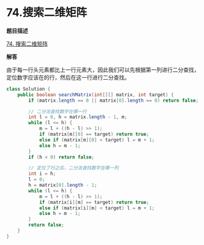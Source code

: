 # 74.搜索二维矩阵

**题目描述**

[74. 搜索二维矩阵](https://leetcode-cn.com/problems/search-a-2d-matrix/)

**解答**

由于每一行头元素都比上一行元素大，因此我们可以先根据第一列进行二分查找，定位数字应该在的行，然后在这一行进行二分查找。

```java
class Solution {
    public boolean searchMatrix(int[][] matrix, int target) {
        if (matrix.length == 0 || matrix[0].length == 0) return false;

        // 二分法查找数字在哪一行
        int l = 0, h = matrix.length - 1, m;
        while (l <= h) {
            m = l + ((h - l) >> 1);
            if (matrix[m][0] == target) return true;
            else if (matrix[m][0] < target) l = m + 1;
            else h = m - 1;
        }
        if (h < 0) return false;

        // 定位了行之后，二分法查找数字在哪一列
        int i = h;
        l = 0;
        h = matrix[0].length - 1;
        while (l <= h) {
            m = l + ((h - l) >> 1);
            if (matrix[i][m] == target) return true;
            else if (matrix[i][m] < target) l = m + 1;
            else h = m - 1;
        }
        return false;
    }
}
```